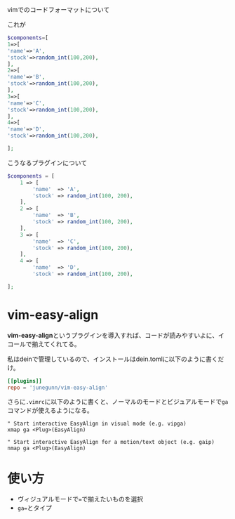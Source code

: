 vimでのコードフォーマットについて

これが
```php
$components=[
1=>[
'name'=>'A',
'stock'=>random_int(100,200),
],
2=>[
'name'=>'B',
'stock'=>random_int(100,200),
],
3=>[
'name'=>'C',
'stock'=>random_int(100,200),
],
4=>[
'name'=>'D',
'stock'=>random_int(100,200),

];

```

こうなるプラグインについて
```php
$components = [
    1 => [
        'name'  => 'A',
        'stock' => random_int(100, 200),
    ],
    2 => [
        'name'  => 'B',
        'stock' => random_int(100, 200),
    ],
    3 => [
        'name'  => 'C',
        'stock' => random_int(100, 200),
    ],
    4 => [
        'name'  => 'D',
        'stock' => random_int(100, 200),

];
```


# vim-easy-align
**vim-easy-align**というプラグインを導入すれば、コードが読みやすいよに、イコールで揃えてくれてる。

私はdeinで管理しているので、インストールはdein.tomlに以下のように書くだけ。

```toml
[[plugins]]
repo = 'junegunn/vim-easy-align'
```

さらに`.vimrc`に以下のように書くと、ノーマルのモードとビジュアルモードで`ga`コマンドが使えるようになる。

```vim
" Start interactive EasyAlign in visual mode (e.g. vipga)
xmap ga <Plug>(EasyAlign)

" Start interactive EasyAlign for a motion/text object (e.g. gaip)
nmap ga <Plug>(EasyAlign)
```

# 使い方
- ヴィジュアルモードで`=`で揃えたいものを選択
- `ga=`とタイプ

